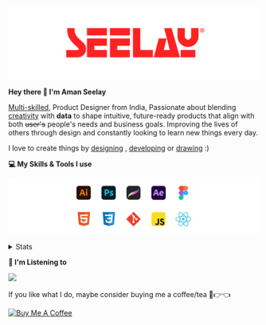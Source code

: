 [![banner](./images/seelay.svg)](https://www.seelay.in)

**Hey there 👋 I'm Aman Seelay**

[Multi-skilled](https://www.seelay.in/#skills), Product Designer from India, Passionate about blending [creativity](https://illustrations.seelay.in) with <b>data</b> to shape intuitive, future-ready products that align with both <s>user's</s> people's needs and business goals. Improving the lives of others through design and constantly looking to learn new things every day.

I love to create things by [designing](https://www.seelay.in/#work) , [developing](https://www.seelay.in/#projects) or [drawing](https://art.seelay.in) :)

**💻 My Skills & Tools I use**

[![banner](./images/skills&tools.svg)](https://www.seelay.in/about)

<details>
  <summary>Stats</summary>

---

<!--START_SECTION:waka-->
![Profile Views](http://img.shields.io/badge/Profile%20Views-2-blue)

**🐱 My GitHub Data** 

> 📦 817.7 kB Used in GitHub's Storage 
 > 
> 🏆 581 Contributions in the Year 2024
 > 
> 💼 Opted to Hire
 > 
> 📜 1 Public Repository 
 > 
> 🔑 45 Private Repository 
 > 
**I'm a Night 🦉** 

```text
🌞 Morning                337 commits         ████░░░░░░░░░░░░░░░░░░░░░   14.02 % 
🌆 Daytime                428 commits         ████░░░░░░░░░░░░░░░░░░░░░   17.80 % 
🌃 Evening                741 commits         ████████░░░░░░░░░░░░░░░░░   30.82 % 
🌙 Night                  898 commits         █████████░░░░░░░░░░░░░░░░   37.35 % 
```
📅 **I'm Most Productive on Sunday** 

```text
Monday                   299 commits         ███░░░░░░░░░░░░░░░░░░░░░░   12.44 % 
Tuesday                  400 commits         ████░░░░░░░░░░░░░░░░░░░░░   16.64 % 
Wednesday                277 commits         ███░░░░░░░░░░░░░░░░░░░░░░   11.52 % 
Thursday                 384 commits         ████░░░░░░░░░░░░░░░░░░░░░   15.97 % 
Friday                   312 commits         ███░░░░░░░░░░░░░░░░░░░░░░   12.98 % 
Saturday                 305 commits         ███░░░░░░░░░░░░░░░░░░░░░░   12.69 % 
Sunday                   427 commits         ████░░░░░░░░░░░░░░░░░░░░░   17.76 % 
```


📊 **This Week I Spent My Time On** 

```text
🕑︎ Time Zone: Asia/Kolkata

💬 Programming Languages: 
JavaScript               19 hrs 46 mins      ███████████░░░░░░░░░░░░░░   45.52 % 
Other                    18 hrs 49 mins      ███████████░░░░░░░░░░░░░░   43.31 % 
JSON                     1 hr 28 mins        █░░░░░░░░░░░░░░░░░░░░░░░░   03.38 % 
CSS                      53 mins             █░░░░░░░░░░░░░░░░░░░░░░░░   02.04 % 
TypeScript               45 mins             ░░░░░░░░░░░░░░░░░░░░░░░░░   01.75 % 

🔥 Editors: 
VS Code                  22 hrs 55 mins      █████████████░░░░░░░░░░░░   52.75 % 
Chrome                   20 hrs 1 min        ████████████░░░░░░░░░░░░░   46.09 % 
Edge                     30 mins             ░░░░░░░░░░░░░░░░░░░░░░░░░   01.15 % 

💻 Operating System: 
Windows                  43 hrs 27 mins      █████████████████████████   100.00 % 
```

**I Mostly Code in JavaScript** 

```text
JavaScript               27 repos            ██████████████░░░░░░░░░░░   57.45 % 
TypeScript               12 repos            ██████░░░░░░░░░░░░░░░░░░░   25.53 % 
HTML                     5 repos             ███░░░░░░░░░░░░░░░░░░░░░░   10.64 % 
Java                     3 repos             ██░░░░░░░░░░░░░░░░░░░░░░░   06.38 % 
```




 Last Updated on 23/11/2024 06:46:13 UTC
<!--END_SECTION:waka-->

---

 </details>

**🎵 I'm Listening to**

<object data="https://now-play.vercel.app/api/generate?uid=7a17a86e-d6b7-43b5-8d9c-1d6dae42a779" >

  <img src="https://now-play.vercel.app/api/generate?uid=7a17a86e-d6b7-43b5-8d9c-1d6dae42a779" />

</object>

If you like what I do, maybe consider buying me a coffee/tea 🥺👉👈

<a href="https://www.buymeacoffee.com/seelay" target="_blank"><img src="https://cdn.buymeacoffee.com/buttons/v2/default-red.png" alt="Buy Me A Coffee" width="150" ></a>
